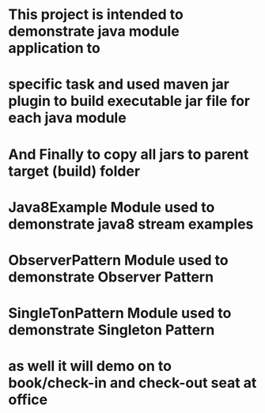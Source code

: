 # This project is intended to demonstrate java module application to 
# specific task and used maven jar plugin to build executable jar file for each java module
# And Finally to copy all jars to parent target (build) folder


# Java8Example Module used to demonstrate java8 stream examples
# ObserverPattern Module used to demonstrate Observer Pattern

# SingleTonPattern Module used to demonstrate Singleton Pattern 
# as well it will demo on to book/check-in and check-out seat at office

